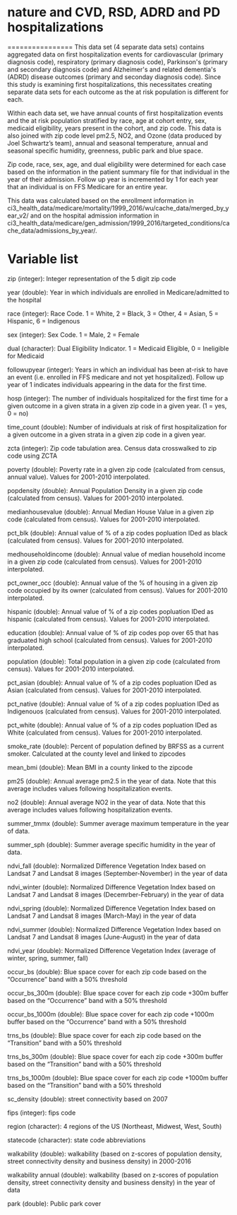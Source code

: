 # nature and CVD, RSD, ADRD and PD hospitalizations
================
This data set (4 separate data sets) contains aggregated data on first hospitalization events for cardiovascular (primary diagnosis code), respiratory (primary diagnosis code), Parkinson's (primary and secondary diagnosis code) and Alzheimer's and related dementia's (ADRD) disease outcomes (primary and seconday diagnosis code). Since this study is examining first hospitalizations, this necessitates creating separate data sets for each outcome as the at risk population is different for each. 

Within each data set, we have annual counts of first hospitalization events and the at risk population stratified by race, age at cohort entry, sex, medicaid eligibility, years present in the cohort, and zip code. This data is also joined with zip code level pm2.5, NO2, and Ozone (data produced by Joel Schwartz’s team), annual and seasonal temperature, annual and seasonal specific humidity, greenness, public park and blue space.

Zip code, race, sex, age, and dual eligibility were determined for each case based on the information in the patient summary file for that individual in the year of their admission. Follow up year is incremented by 1 for each year that an individual is on FFS Medicare for an entire year.

This data was calculated based on the enrollment information in ci3_health_data/medicare/mortality/1999_2016/wu/cache_data/merged_by_year_v2/ and on the hospital admission information in ci3_health_data/medicare/gen_admission/1999_2016/targeted_conditions/cache_data/admissions_by_year/.

Variable list
================
zip (integer): Integer representation of the 5 digit zip code

year (double): Year in which individuals are enrolled in Medicare/admitted to the hospital

race (integer): Race Code. 1 = White, 2 = Black, 3 = Other, 4 = Asian, 5 = Hispanic, 6 = Indigenous

sex (integer): Sex Code. 1 = Male, 2 = Female

dual (character): Dual Eligibility Indicator. 1 = Medicaid Eligible, 0 = Ineligible for Medicaid

followupyear (integer): Years in which an individual has been at-risk to have an event (i.e. enrolled in FFS medicare and not yet hospitalized). Follow up year of 1 indicates individuals appearing in the data for the first time.

hosp (integer): The number of individuals hospitalized for the first time for a given outcome in a given strata in a given zip code in a given year. (1 = yes, 0 = no)

time_count (double): Number of individuals at risk of first hospitalization for a given outcome in a given strata in a given zip code in a given year.

zcta (integer): Zip code tabulation area. Census data crosswalked to zip code using ZCTA

poverty (double): Poverty rate in a given zip code (calculated from census, annual value). Values for 2001-2010 interpolated.

popdensity (double): Annual Population Density in a given zip code (calculated from census). Values for 2001-2010 interpolated.

medianhousevalue (double): Annual Median House Value in a given zip code (calculated from census). Values for 2001-2010 interpolated.

pct_blk (double): Annual value of % of a zip codes popluation IDed as black (calculated from census). Values for 2001-2010 interpolated.

medhouseholdincome (double): Annual value of median household income in a given zip code (calculated from census). Values for 2001-2010 interpolated.

pct_owner_occ (double): Annual value of the % of housing in a given zip code occupied by its owner (calculated from census). Values for 2001-2010 interpolated.

hispanic (double): Annual value of % of a zip codes popluation IDed as hispanic (calculated from census). Values for 2001-2010 interpolated.

education (double): Annual value of % of zip codes pop over 65 that has graduated high school (calculated from census). Values for 2001-2010 interpolated.

population (double): Total population in a given zip code (calculated from census). Values for 2001-2010 interpolated.

pct_asian (double): Annual value of % of a zip codes popluation IDed as Asian (calculated from census). Values for 2001-2010 interpolated.

pct_native (double): Annual value of % of a zip codes popluation IDed as Indigenouos (calculated from census). Values for 2001-2010 interpolated.

pct_white (double): Annual value of % of a zip codes popluation IDed as White (calculated from census). Values for 2001-2010 interpolated.

smoke_rate (double): Percent of population defined by BRFSS as a current smoker. Calculated at the county level and linked to zipcodes

mean_bmi (double): Mean BMI in a county linked to the zipcode

pm25 (double): Annual average pm2.5 in the year of data. Note that this average includes values following hospitalization events.

no2 (double): Annual average NO2 in the year of data. Note that this average includes values following hospitalization events.

summer_tmmx (double): Summer average maximum temperature in the year of data.

summer_sph (double): Summer average specific humidity in the year of data.
 
ndvi_fall (double): Normalized Difference Vegetation Index based on Landsat 7 and Landsat 8 images (September-November) in the year of data

ndvi_winter (double): Normalized Difference Vegetation Index based on Landsat 7 and Landsat 8 images (Decemrber-February) in the year of data

ndvi_spring (double): Normalized Difference Vegetation Index based on Landsat 7 and Landsat 8 images (March-May) in the year of data

ndvi_summer (double): Normalized Difference Vegetation Index based on Landsat 7 and Landsat 8 images (June-August) in the year of data

ndvi_year (double): Normalized Difference Vegetation Index (average of winter, spring, summer, fall)

occur_bs (double): Blue space cover for each zip code based on the “Occurrence” band with a 50% threshold 

occur_bs_300m (double): Blue space cover for each zip code +300m buffer based on the “Occurrence” band with a 50% threshold

occur_bs_1000m (double):  Blue space cover for each zip code +1000m buffer based on the “Occurrence” band with a 50% threshold

trns_bs (double): Blue space cover for each zip code based on the “Transition” band with a 50% threshold

trns_bs_300m (double): Blue space cover for each zip code +300m buffer based on the “Transition” band with a 50% threshold

trns_bs_1000m (double): Blue space cover for each zip code +1000m buffer based on the “Transition” band with a 50% threshold

sc_density (double): street connectivity based on 2007

fips (integer): fips code

region (character): 4 regions of the US (Northeast, Midwest, West, South)

statecode (character): state code abbreviations

walkability (double): walkability (based on z-scores of population density, street connectivity density and business density) in 2000-2016

walkability annual (double): walkability (based on z-scores of population density, street connectivity density and business density) in the year of data

park (double): Public park cover 
